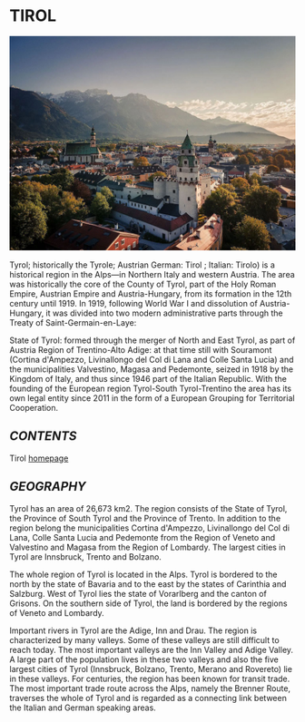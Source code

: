 # **TIROL**

![](/images/altstadt-hall-in-tirol-sommer-sonnenaufgang.jpg)

Tyrol; historically the Tyrole; Austrian German: Tirol ; Italian: Tirolo) is a historical region in the Alps—in Northern Italy and western Austria. The area was historically the core of the County of Tyrol, part of the Holy Roman Empire, Austrian Empire and Austria-Hungary, from its formation in the 12th century until 1919. In 1919, following World War I and dissolution of Austria-Hungary, it was divided into two modern administrative parts through the Treaty of Saint-Germain-en-Laye:

State of Tyrol: formed through the merger of North and East Tyrol, as part of Austria
Region of Trentino-Alto Adige: at that time still with Souramont (Cortina d'Ampezzo, Livinallongo del Col di Lana and Colle Santa Lucia) and the municipalities Valvestino, Magasa and Pedemonte, seized in 1918 by the Kingdom of Italy, and thus since 1946 part of the Italian Republic.
With the founding of the European region Tyrol-South Tyrol-Trentino the area has its own legal entity since 2011 in the form of a European Grouping for Territorial Cooperation.


## *CONTENTS*

Tirol [homepage](https://www.tirol.gv.at/en/)

## *GEOGRAPHY*

Tyrol has an area of 26,673 km2. The region consists of the State of Tyrol, the Province of South Tyrol and the Province of Trento. In addition to the region belong the municipalities Cortina d'Ampezzo, Livinallongo del Col di Lana, Colle Santa Lucia and Pedemonte from the Region of Veneto and Valvestino and Magasa from the Region of Lombardy. The largest cities in Tyrol are Innsbruck, Trento and Bolzano.

The whole region of Tyrol is located in the Alps. Tyrol is bordered to the north by the state of Bavaria and to the east by the states of Carinthia and Salzburg. West of Tyrol lies the state of Vorarlberg and the canton of Grisons. On the southern side of Tyrol, the land is bordered by the regions of Veneto and Lombardy.

Important rivers in Tyrol are the Adige, Inn and Drau. The region is characterized by many valleys. Some of these valleys are still difficult to reach today. The most important valleys are the Inn Valley and Adige Valley. A large part of the population lives in these two valleys and also the five largest cities of Tyrol (Innsbruck, Bolzano, Trento, Merano and Rovereto) lie in these valleys. For centuries, the region has been known for transit trade. The most important trade route across the Alps, namely the Brenner Route, traverses the whole of Tyrol and is regarded as a connecting link between the Italian and German speaking areas.







